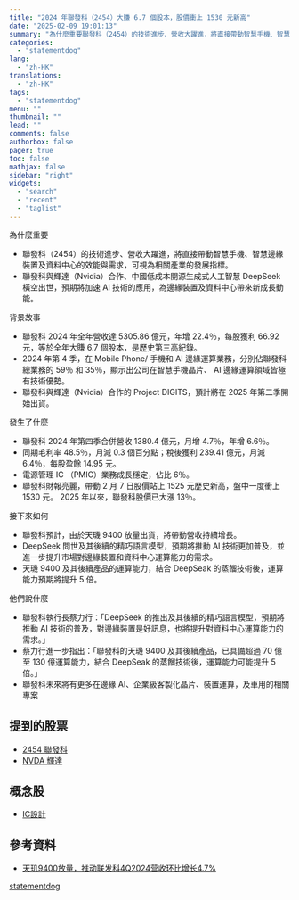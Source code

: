 ```yaml
---
title: "2024 年聯發科（2454）大賺 6.7 個股本，股價衝上 1530 元新高"
date: "2025-02-09 19:01:13"
summary: "為什麼重要聯發科（2454）的技術進步、營收大躍進，將直接帶動智慧手機、智慧邊緣裝置及資料..."
categories:
  - "statementdog"
lang:
  - "zh-HK"
translations:
  - "zh-HK"
tags:
  - "statementdog"
menu: ""
thumbnail: ""
lead: ""
comments: false
authorbox: false
pager: true
toc: false
mathjax: false
sidebar: "right"
widgets:
  - "search"
  - "recent"
  - "taglist"
---
```


為什麼重要

* 聯發科（2454）的技術進步、營收大躍進，將直接帶動智慧手機、智慧邊緣裝置及資料中心的效能與需求，可視為相關產業的發展指標。
* 聯發科與輝達（Nvidia）合作、中國低成本開源生成式人工智慧 DeepSeek 橫空出世，預期將加速 AI 技術的應用，為邊緣裝置及資料中心帶來新成長動能。

背景故事

* 聯發科 2024 年全年營收達 5305.86 億元，年增 22.4％，每股獲利 66.92 元，等於全年大賺 6.7 個股本，是歷史第三高紀錄。
* 2024 年第 4 季，在 Mobile Phone/ 手機和 AI 邊緣運算業務，分別佔聯發科總業務的 59％ 和 35％，顯示出公司在智慧手機晶片、 AI 邊緣運算領域皆極有技術優勢。
* 聯發科與輝達（Nvidia）合作的 Project DIGITS，預計將在 2025 年第二季開始出貨。

發生了什麼

* 聯發科 2024 年第四季合併營收 1380.4 億元，月增 4.7％，年增 6.6％。
* 同期毛利率 48.5％，月減 0.3 個百分點；稅後獲利 239.41 億元，月減 6.4％，每股盈餘 14.95 元。
* 電源管理 IC （PMIC）業務成長穩定，佔比 6％。
* 聯發科財報亮麗，帶動 2 月 7 日股價站上 1525 元歷史新高，盤中一度衝上 1530 元。 2025 年以來，聯發科股價已大漲 13％。

接下來如何

* 聯發科預計，由於天璣 9400 放量出貨，將帶動營收持續增長。
* DeepSeek 問世及其後續的精巧語言模型，預期將推動 AI 技術更加普及，並進一步提升市場對邊緣裝置和資料中心運算能力的需求。
* 天璣 9400 及其後續產品的運算能力，結合 DeepSeak 的蒸餾技術後，運算能力預期將提升 5 倍。

他們說什麼

* 聯發科執行長蔡力行：「DeepSeek 的推出及其後續的精巧語言模型，預期將推動 AI 技術的普及，對邊緣裝置是好訊息，也將提升對資料中心運算能力的需求。」
* 蔡力行進一步指出：「聯發科的天璣 9400 及其後續產品，已具備超過 70 億至 130 億運算能力，結合 DeepSeak 的蒸餾技術後，運算能力可能提升 5 倍。」
* 聯發科未來將有更多在邊緣 AI、企業級客製化晶片、裝置運算，及車用的相關專案

提到的股票
-----

* [2454 聯發科](/analysis/2454)
* [NVDA 輝達](/analysis/NVDA)

概念股
---

* [IC設計](/tags/1412)

參考資料
----

* [天玑9400放量，推动联发科4Q2024营收环比增长4.7%](https://www.chinaflashmarket.com/News/2025-02/182708)

[statementdog](https://statementdog.com/news/12368)
